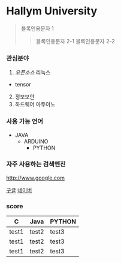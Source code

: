 # Hallym University

> 블록인용문자 1
>> 블록인용문자 2-1
>> 블록인용문자 2-2

### 관심분야
1. _오픈소스_ 리눅스
 * tensor
2. 정보보안
3. 하드웨어 아두이노

### 사용 가능 언어
+ JAVA
  + ARDUINO
    + PYTHON
 
### 자주 사용하는 검색엔진
http://www.google.com

[구글](http://www.google.com)
[네이버](naver.com)

### score 

| C | Java | PYTHON |
|---|---|---|
|test1|test2|test3|
|test1|test2|test3|
|test1|test2|test3|
